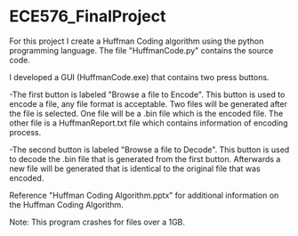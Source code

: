 # ECE576_FinalProject

For this project I create a Huffman Coding algorithm using the python programming language. The file "HuffmanCode.py" contains the source code.

I developed a GUI (HuffmanCode.exe) that contains two press buttons. 

-The first button is labeled "Browse a file to Encode". This button is used to encode a file, any file format is acceptable. Two files will be generated after the file is selected. One file will be a .bin file which is the encoded file. The other file is a HuffmanReport.txt file which contains information of encoding process.

-The second button is labeled "Browse a file to Decode". This button is used to decode the .bin file that is generated from the first button. Afterwards a new file will be generated that is identical to the original file that was encoded.  

Reference "Huffman Coding Algorithm.pptx" for additional information on the Huffman Coding Algorithm. 

Note: This program crashes for files over a 1GB.
